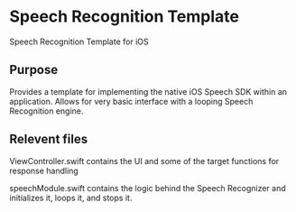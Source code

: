 # Speech Recognition Template
 Speech Recognition Template for iOS

## Purpose
Provides a template for implementing the native iOS Speech SDK within an application. Allows for very basic interface with a looping Speech Recognition engine.

## Relevent files
ViewController.swift contains the UI and some of the target functions for response handling

speechModule.swift contains the logic behind the Speech Recognizer and initializes it, loops it, and stops it.
